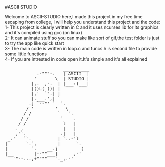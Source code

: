 #ASCII STUDIO

Welcome to ASCII-STUDIO here,I made this project in my free time escaping from college, I will help you understand this project and the code:
<br/>1- This project is clearly written in C and it uses ncurses lib for its graphics and it's compiled using gcc (on linux)
<br/>2- It can animate stuff so you can make like sort of gif,the test folder is just to try the app like quick start
<br/>3- The main code is written in loop.c and funcs.h is second file to provide some little functions
<br/>4- If you are intrested in code open it.It's simple and it's all explained

<pre>
                      __________
            .-"""-.   | ASCII  |
           '       \  | STUDIO |
          |,.  ,-.  | |___:)___|
          |()L( ()| |
          |,'  `".| |
          |.___.',| `
         .j `--"' `  `.
        / '        '   \
       / /          `   `.
      / /            `    .
     / /              l   |
    . ,               |   |
    ,"`.             .|   |
 _.'   ``.          | `..-'l
|       `.`,        |      `.
|         `.    __.j         )
|__        |--""___|      ,-'
   `"--...,+""""   `._,.-' 

</pre>
